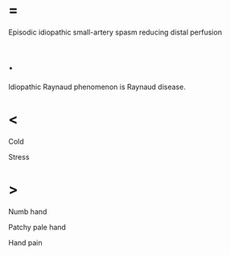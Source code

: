 # =

Episodic idiopathic small-artery spasm reducing distal perfusion

# .

Idiopathic Raynaud phenomenon is Raynaud disease.

# <

Cold

Stress

# >

Numb hand

Patchy pale hand

Hand pain
